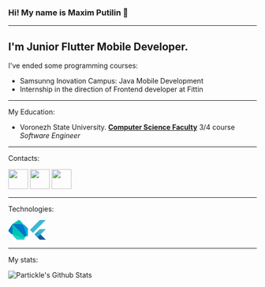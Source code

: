 ### Hi! My name is Maxim Putilin 👋
---
I'm Junior Flutter Mobile Developer. 
---
I've ended some programming courses:
- Samsunng Inovation Campus: Java Mobile Development
- Internship in the direction of Frontend developer at Fittin
---
My Education:
- Voronezh State University. <b><a href="https://cs.vsu.ru">Computer Science Faculty</a></b> 3/4 course <i>Software Engineer</i>
---
Contacts:

<a href="https://vk.com/putilin_m"><img src="https://www.svgrepo.com/show/331634/vk-v2.svg" style="width:40px; height:40px;"/></a>
<a href="https://t.me/lemoner"><img src="https://www.svgrepo.com/show/452115/telegram.svg" style="width:40px; height:40px;"/></a>
<a href="mailto:putilin.md@gmail.com"><img src="https://static-00.iconduck.com/assets.00/gmail-icon-509x512-ikquhn8l.png" style="width:40px; height:40px;"/></a>

---
Technologies:

<img src="https://github.com/devicons/devicon/blob/master/icons/dart/dart-original.svg" style="width:40px; height:40px;"/><img src="https://github.com/devicons/devicon/blob/master/icons/flutter/flutter-original.svg" style="width:40px; height:40px;"/>

---
My stats:

<img align="left" alt="Partickle's Github Stats" src="https://github-readme-stats.vercel.app/api?username=partickle&show_icons=true&hide_border=true&title_color=bddfff&bg_color=1a1b27&text_color=ffffff&count_private=true&include_all_commits=true" />
